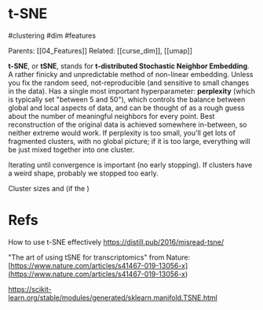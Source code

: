 # t-SNE

#clustering #dim #features

Parents: [[04_Features]]
Related: [[curse_dim]], [[umap]]

**t-SNE**, or **tSNE**, stands for **t-distributed Stochastic Neighbor Embedding**. A rather finicky and unpredictable method of non-linear embedding. Unless you fix the random seed, not-reproducible (and sensitive to small changes in the data). Has a single most important hyperparameter: **perplexity** (which is typically set "between 5 and 50"), which controls the balance between global and local aspects of data, and can be thought of as a rough guess about the number of meaningful neighbors for every point. Best reconstruction of the original data is achieved somewhere in-between, so neither extreme would work. If perplexity is too small, you'll get lots of fragmented clusters, with no global picture; if it is too large, everything will be just mixed together into one cluster.

Iterating until convergence is important (no early stopping). If clusters have a weird shape, probably we stopped too early.

Cluster sizes and (if the )

# Refs

How to use t-SNE effectively
https://distill.pub/2016/misread-tsne/

"The art of using tSNE for transcriptomics" from Nature:
[https://www.nature.com/articles/s41467-019-13056-x](<https://www.nature.com/articles/s41467-019-13056-x>)

https://scikit-learn.org/stable/modules/generated/sklearn.manifold.TSNE.html